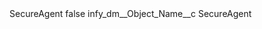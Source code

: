<?xml version="1.0" encoding="UTF-8"?>
<CustomMetadata xmlns="http://soap.sforce.com/2006/04/metadata" xmlns:xsi="http://www.w3.org/2001/XMLSchema-instance" xmlns:xsd="http://www.w3.org/2001/XMLSchema">
    <label>SecureAgent</label>
    <protected>false</protected>
    <values>
        <field>infy_dm__Object_Name__c</field>
        <value xsi:type="xsd:string">SecureAgent</value>
    </values>
</CustomMetadata>
